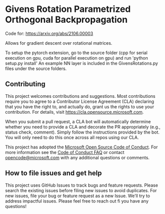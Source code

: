 # Givens Rotation Parametrized Orthogonal Backpropagation

Code for: https://arxiv.org/abs/2106.00003

Allows for gradient descent over rotational matrices. 

To setup the pytorch extension, go to the source folder (cpp for serial execution on gpu, cuda for parallel execution on gpu) and run 'python setup.py install'
An example NN layer is included in the GivensRotations.py files under the source folders.

## Contributing

This project welcomes contributions and suggestions.  Most contributions require you to agree to a
Contributor License Agreement (CLA) declaring that you have the right to, and actually do, grant us
the rights to use your contribution. For details, visit https://cla.opensource.microsoft.com.

When you submit a pull request, a CLA bot will automatically determine whether you need to provide
a CLA and decorate the PR appropriately (e.g., status check, comment). Simply follow the instructions
provided by the bot. You will only need to do this once across all repos using our CLA.

This project has adopted the [Microsoft Open Source Code of Conduct](https://opensource.microsoft.com/codeofconduct/).
For more information see the [Code of Conduct FAQ](https://opensource.microsoft.com/codeofconduct/faq/) or
contact [opencode@microsoft.com](mailto:opencode@microsoft.com) with any additional questions or comments.

## How to file issues and get help
This project uses GitHub Issues to track bugs and feature requests. Please search the existing issues before filing new issues to avoid duplicates. For new issues, file your bug or feature request as a new Issue. We'll try to address impactful issues. Please feel free to reach out fi you have any questions!
